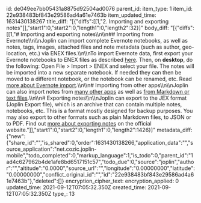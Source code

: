 id: de049ee7bb05431a8875d92504ad0076
parent_id: 
item_type: 1
item_id: 22e938483bf843e29586ad4a61e7463b
item_updated_time: 1631430138267
title_diff: "[{\"diffs\":[[1,\"2. Importing and exporting notes\"]],\"start1\":0,\"start2\":0,\"length1\":0,\"length2\":32}]"
body_diff: "[{\"diffs\":[[1,\"# Importing and exporting notes\\\n\\\n## Importing from Evernote\\\n\\\nJoplin can import complete Evernote notebooks, as well as notes, tags, images, attached files and note metadata (such as author, geo-location, etc.) via ENEX files.\\\n\\\nTo import Evernote data, first export your Evernote notebooks to ENEX files as described [here](https://help.evernote.com/hc/en-us/articles/209005557-How-to-back-up-export-and-restore-import-notes-and-notebooks). Then, on **desktop**, do the following: Open File > Import > ENEX and select your file. The notes will be imported into a new separate notebook. If needed they can then be moved to a different notebook, or the notebook can be renamed, etc. Read [more about Evernote import](https://joplinapp.org/help/#importing-from-evernote).\\\n\\\n# Importing from other apps\\\n\\\nJoplin can also import notes from [many other apps](https://github.com/laurent22/joplin#importing-from-other-applications) as well as [from Markdown or text files](https://github.com/laurent22/joplin#importing-from-markdown-files).\\\n\\\n# Exporting notes\\\n\\\nJoplin can export to the JEX format (Joplin Export file), which is an archive that can contain multiple notes, notebooks, etc. This is a format mostly designed for backup purposes. You may also export to other formats such as plain Markdown files, to JSON or to PDF. Find out [more about exporting notes](https://github.com/laurent22/joplin#exporting) on the official website.\"]],\"start1\":0,\"start2\":0,\"length1\":0,\"length2\":1426}]"
metadata_diff: {"new":{"share_id":"","is_shared":0,"order":1631430138266,"application_data":"","source_application":"net.cozic.joplin-mobile","todo_completed":0,"markup_language":1,"is_todo":0,"parent_id":"1ad4c627962b4de1afe8bd6517151c57","todo_due":0,"source":"joplin","author":"","altitude":"0.0000","source_url":"","longitude":"0.00000000","latitude":"0.00000000","conflict_original_id":"","id":"22e938483bf843e29586ad4a61e7463b"},"deleted":[]}
encryption_cipher_text: 
encryption_applied: 0
updated_time: 2021-09-12T07:05:32.350Z
created_time: 2021-09-12T07:05:32.350Z
type_: 13